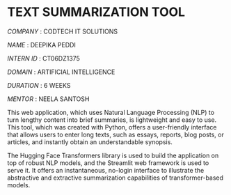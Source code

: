 # TEXT SUMMARIZATION TOOL

*COMPANY* : CODTECH IT SOLUTIONS

*NAME* : DEEPIKA PEDDI

*INTERN ID* : CT06DZ1375

*DOMAIN* : ARTIFICIAL INTELLIGENCE

*DURATION* : 6 WEEKS

*MENTOR* : NEELA SANTOSH

This web application, which uses Natural Language Processing (NLP) to turn lengthy content into brief summaries, is lightweight and easy to use. This tool, which was created with Python, offers a user-friendly interface that allows users to enter long texts, such as essays, reports, blog posts, or articles, and instantly obtain an understandable synopsis.

The Hugging Face Transformers library is used to build the application on top of robust NLP models, and the Streamlit web framework is used to serve it. It offers an instantaneous, no-login interface to illustrate the abstractive and extractive summarization capabilities of transformer-based models.
